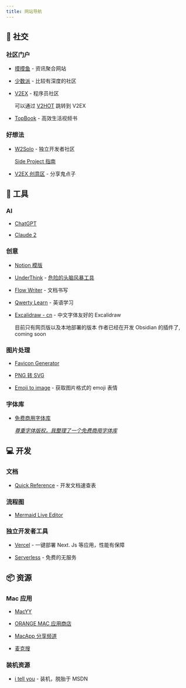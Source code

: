```yaml
---
title: 网站导航
---
```


## 🙋 社交

### 社区门户

- [摸摸鱼](https://momoyu.cc)  - 资讯聚合网站

- [少数派](https://sspai.com) -  比较有深度的社区

- [V2EX](https://www.v2ex.com) - 程序员社区

  可以通过 [V2HOT](https://v2hot.pipecraft.net/hot/hottest-3) 跳转到 V2EX

- [TopBook](https://topbook.cc) - 高效生活视频书

### 好想法

- [W2Solo](https://w2solo.com/) -  独立开发者社区

  [Side Project 指南](https://github.com/timqian/sideproject.guide)

- [V2EX 创意区](https://www.v2ex.com/?tab=creative) - 分享鬼点子

## 🔧 工具

### AI

- [ChatGPT](https://chat.openai.com/auth/login)

- [Claude 2](https://claude.ai)

### 创意

- [Notion 模版](https://www.notioneverything.com/categories/startup?price=Free+template)

- [UnderThink](https://underthink.cc) - [危险的头脑风暴工具](https://www.v2ex.com/t/899011)

- [Flow Writer](https://flow-writer.com/) - 文档书写

- [Qwerty Learn](https://qwerty.kaiyi.cool)  - 英语学习

- [Excalidraw - cn](https://handraw.top/) - 中文字体友好的 Excalidraw

  目前只有网页版以及本地部署的版本
  作者已经在开发 Obsidian 的插件了, coming soon

### 图片处理

- [Favicon Generator](https://realfavicongenerator.net/)

- [PNG 转 SVG](https://www.aconvert.com/cn/image/png-to-svg/)

- [Emoji to image](https://emoji.aranja.com/) - 获取图片格式的 emoji 表情

### 字体库

- [免费商用字体库](https://www.figma.com/community/file/1256555346586156735/%E5%85%8D%E8%B4%B9%E5%95%86%E7%94%A8%E5%AD%97%E4%BD%93%E5%BA%93)

  _[尊重字体版权，我整理了一个免费商用字体库](https://sspai.com/post/80926)_

## 💻 开发

### 文档

- [Quick Reference](https://quickref.cn) - 开发文档速查表

### 流程图

- [Mermaid Live Editor](https://mermaid.live/)

### 独立开发者工具

- [Vercel](https://vercel.com) - 一键部署 Next. Js 等应用，性能有保障

- [Serverless](https://serverless.com) - 免费的无服务

## 📦 资源

### Mac 应用

- [MacYY](http://www.macyy.cn)

- [ORANGE MAC 应用商店](http://www.onemac.app)

- [MacApp 分享频道](https://macapp.org.cn)

- [麦克搜](https://www.imacso.com)

### 装机资源

- [i tell you](https://next.itellyou.cn) - 装机，脱胎于 MSDN
